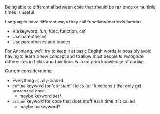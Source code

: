 Being able to differential between code that should be ran once or multiple times is useful.

Languages have different ways they call functions/methods/lamdas
- Via keyword: fun, func, function, def
- Use parentheses
- Use parentheses and braces

For Anonlang, we'll try to keep it at basic English words to possibly avoid having to learn a new concept and to allow most people to recognize differences in fields and functions with no prior knowledge of coding.

Current considerations:
- Everything is lazy-loaded
- `define` keyword for 'constant' fields (or 'functions') that only get processed once
  - maybe keyword `set`?
- `action` keyword for code that does stuff each time it is called
  - maybe no keyword?
  
